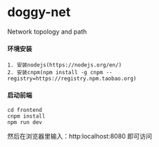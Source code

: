 # doggy-net
Network topology and path


#### 环境安装
```
1. 安装nodejs(https://nodejs.org/en/)
2. 安装cnpm(npm install -g cnpm --registry=https://registry.npm.taobao.org)
```
#### 启动前端
```
cd frontend
cnpm install
npm run dev
```

然后在浏览器里输入：http:localhost:8080 即可访问

